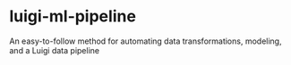 # luigi-ml-pipeline
An easy-to-follow method for automating data transformations, modeling, and a Luigi data pipeline
